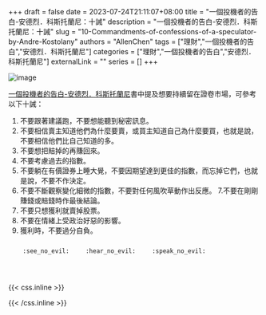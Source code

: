 +++ 
draft = false
date = 2023-07-24T21:11:07+08:00
title = "一個投機者的告白-安德烈．科斯托蘭尼：十誡"
description = "一個投機者的告白-安德烈．科斯托蘭尼：十誡"
slug = "10-Commandments-of-confessions-of-a-speculator-by-Andre-Kostolany"
authors = "AllenChen"
tags = ["理財","一個投機者的告白","安德烈．科斯托蘭尼"]
categories = ["理財","一個投機者的告白","安德烈．科斯托蘭尼"]
externalLink = ""
series = []
+++

![image](/images/post/A-rabbit-with-big-blue-eyes-talking-to-a-man-saying-do-not-do-it-with-Van-Gogh-style.jpeg)

[一個投機者的告白-安德烈．科斯托蘭尼](https://www.goodreads.com/book/show/36995162)書中提及想要持續留在證卷市場，可參考以下十誡：
1. 不要跟著建議跑，不要想能聽到秘密訊息。
2. 不要相信賣主知道他們為什麼要賣，或買主知道自己為什麼要買，也就是說，不要相信他們比自己知道的多。
3. 不要想把賠掉的再賺回來。
4. 不要考慮過去的指數。
5. 不要躺在有價證券上睡大覺，不要因期望達到更佳的指數，而忘掉它們，也就是說，不要不作決定。
6. 不要不斷觀察變化細微的指數，不要對任何風吹草動作出反應。
7.不要在剛剛賺錢或賠錢時作最後結論。
8. 不要只想獲利就賣掉股票。
9. 不要在情緒上受政治好惡的影響。
10. 獲利時，不要過分自負。

<p><span class="nowrap"><span class="emojify">🙈</span> <code>:see_no_evil:</code></span>  <span class="nowrap"><span class="emojify">🙉</span> <code>:hear_no_evil:</code></span>  <span class="nowrap"><span class="emojify">🙊</span> <code>:speak_no_evil:</code></span></p>
<br>
    

{{< css.inline >}}
<style>
.emojify {
	font-family: Apple Color Emoji, Segoe UI Emoji, NotoColorEmoji, Segoe UI Symbol, Android Emoji, EmojiSymbols;
	font-size: 2rem;
	vertical-align: middle;
}
@media screen and (max-width:650px) {
  .nowrap {
    display: block;
    margin: 25px 0;
  }
}
</style>
{{< /css.inline >}}
